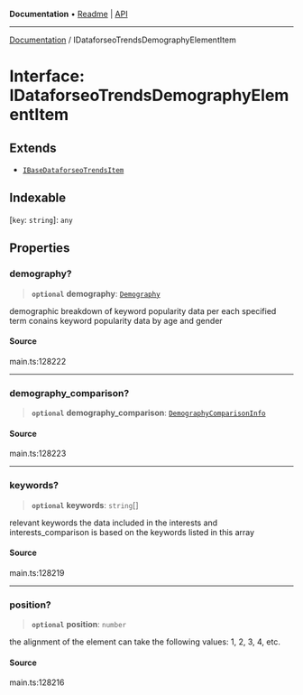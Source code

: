 **Documentation** • [Readme](../README.md) \| [API](../globals.md)

***

[Documentation](../README.md) / IDataforseoTrendsDemographyElementItem

# Interface: IDataforseoTrendsDemographyElementItem

## Extends

- [`IBaseDataforseoTrendsItem`](IBaseDataforseoTrendsItem.md)

## Indexable

 \[`key`: `string`\]: `any`

## Properties

### demography?

> **`optional`** **demography**: [`Demography`](../classes/Demography.md)

demographic breakdown of keyword popularity data per each specified term
conains keyword popularity data by age and gender

#### Source

main.ts:128222

***

### demography\_comparison?

> **`optional`** **demography\_comparison**: [`DemographyComparisonInfo`](../classes/DemographyComparisonInfo.md)

#### Source

main.ts:128223

***

### keywords?

> **`optional`** **keywords**: `string`[]

relevant keywords
the data included in the interests and interests_comparison is based on the keywords listed in this array

#### Source

main.ts:128219

***

### position?

> **`optional`** **position**: `number`

the alignment of the element
can take the following values: 1, 2, 3, 4, etc.

#### Source

main.ts:128216
